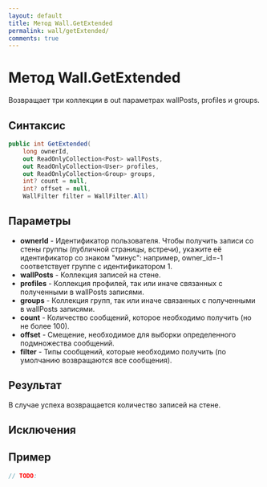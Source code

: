 ```yaml
---
layout: default
title: Метод Wall.GetExtended
permalink: wall/getExtended/
comments: true
---
```

# Метод Wall.GetExtended
Возвращает три  коллекции в out параметрах wallPosts, profiles и groups. 

## Синтаксис
```csharp
public int GetExtended(
	long ownerId, 
	out ReadOnlyCollection<Post> wallPosts, 
	out ReadOnlyCollection<User> profiles, 
	out ReadOnlyCollection<Group> groups, 
	int? count = null, 
	int? offset = null, 
	WallFilter filter = WallFilter.All)
```

## Параметры
+ **ownerId** - Идентификатор пользователя. Чтобы получить записи со стены группы (публичной страницы, встречи), укажите её идентификатор со знаком "минус": например, owner_id=-1 соответствует группе с идентификатором 1.
+ **wallPosts** - Коллекция записей на стене.
+ **profiles** - Коллекция профилей, так или иначе связанных с полученными в wallPosts записями.
+ **groups** - Коллекция групп, так или иначе связанных с полученными в wallPosts записями.
+ **count** - Количество сообщений, которое необходимо получить (но не более 100).
+ **offset** - Смещение, необходимое для выборки определенного подмножества сообщений.
+ **filter** - Типы сообщений, которые необходимо получить (по умолчанию возвращаются все сообщения).

## Результат
В случае успеха возвращается количество записей на стене.

## Исключения

## Пример
```csharp
// TODO:
```
